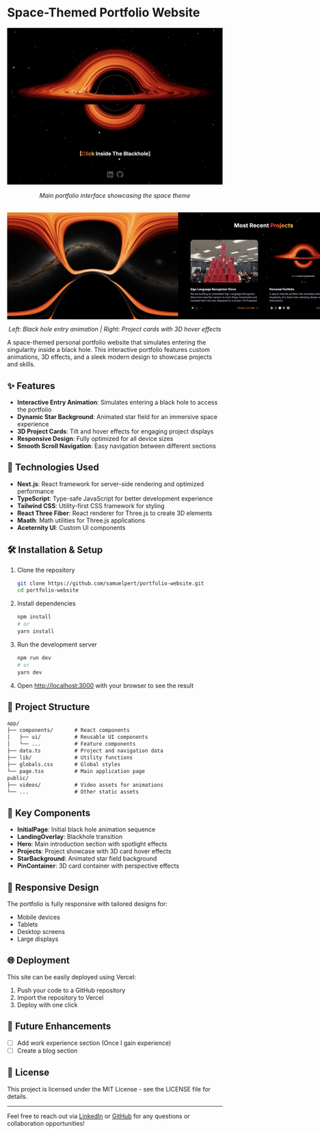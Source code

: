 # Space-Themed Portfolio Website

<div align="center">
  <img src="/public/p2.png" alt="Portfolio Screenshot 1" width="600"/>
  <p><em>Main portfolio interface showcasing the space theme</em></p>
  <br>
  <div style="display: flex; justify-content: space-between;">
    <img src="/public/rp2.png" alt="Black Hole Entry Animation" width="400"/>
    <img src="/public/rp3.png" alt="Project Showcase" width="400"/>
  </div>
  <p><em>Left: Black hole entry animation | Right: Project cards with 3D hover effects</em></p>
</div>

A space-themed personal portfolio website that simulates entering the singularity inside a black hole. This interactive portfolio features custom animations, 3D effects, and a sleek modern design to showcase projects and skills.

## ✨ Features

- **Interactive Entry Animation**: Simulates entering a black hole to access the portfolio
- **Dynamic Star Background**: Animated star field for an immersive space experience
- **3D Project Cards**: Tilt and hover effects for engaging project displays
- **Responsive Design**: Fully optimized for all device sizes
- **Smooth Scroll Navigation**: Easy navigation between different sections

## 🚀 Technologies Used

- **Next.js**: React framework for server-side rendering and optimized performance
- **TypeScript**: Type-safe JavaScript for better development experience
- **Tailwind CSS**: Utility-first CSS framework for styling
- **React Three Fiber**: React renderer for Three.js to create 3D elements
- **Maath**: Math utilities for Three.js applications
- **Aceternity UI**: Custom UI components

## 🛠️ Installation & Setup

1. Clone the repository

   ```bash
   git clone https://github.com/samuelpert/portfolio-website.git
   cd portfolio-website
   ```

2. Install dependencies

   ```bash
   npm install
   # or
   yarn install
   ```

3. Run the development server

   ```bash
   npm run dev
   # or
   yarn dev
   ```

4. Open [http://localhost:3000](http://localhost:3000) with your browser to see the result

## 📁 Project Structure

```
app/
├── components/       # React components
│   ├── ui/           # Reusable UI components
│   └── ...           # Feature components
├── data.ts           # Project and navigation data
├── lib/              # Utility functions
├── globals.css       # Global styles
└── page.tsx          # Main application page
public/
├── videos/           # Video assets for animations
└── ...               # Other static assets
```

## 🔧 Key Components

- **InitialPage**: Initial black hole animation sequence
- **LandingOverlay**: Blackhole transition
- **Hero**: Main introduction section with spotlight effects
- **Projects**: Project showcase with 3D card hover effects
- **StarBackground**: Animated star field background
- **PinContainer**: 3D card container with perspective effects

## 📱 Responsive Design

The portfolio is fully responsive with tailored designs for:

- Mobile devices
- Tablets
- Desktop screens
- Large displays

## 🌐 Deployment

This site can be easily deployed using Vercel:

1. Push your code to a GitHub repository
2. Import the repository to Vercel
3. Deploy with one click

## 🔮 Future Enhancements

- [ ] Add work experience section (Once I gain experience)
- [ ] Create a blog section

## 📄 License

This project is licensed under the MIT License - see the LICENSE file for details.

---

Feel free to reach out via [LinkedIn](https://www.linkedin.com/in/samuel-perez-tovar/) or [GitHub](https://github.com/samuelpert) for any questions or collaboration opportunities!
